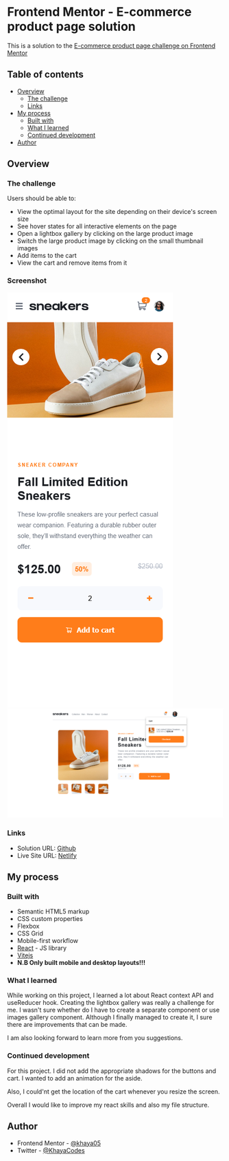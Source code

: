 # Frontend Mentor - E-commerce product page solution

This is a solution to the [E-commerce product page challenge on Frontend Mentor](https://www.frontendmentor.io/challenges/ecommerce-product-page-UPsZ9MJp6)

## Table of contents

- [Overview](#overview)
  - [The challenge](#the-challenge)
  - [Links](#links)
- [My process](#my-process)
  - [Built with](#built-with)
  - [What I learned](#what-i-learned)
  - [Continued development](#continued-development)
  <!-- - [Useful resources](#useful-resources) -->
- [Author](#author)
<!-- - [Acknowledgments](#acknowledgments) -->


## Overview

### The challenge


Users should be able to:

- View the optimal layout for the site depending on their device's screen size
- See hover states for all interactive elements on the page
- Open a lightbox gallery by clicking on the large product image
- Switch the large product image by clicking on the small thumbnail images
- Add items to the cart
- View the cart and remove items from it

### Screenshot

![](./screenshots/Screenshot%202022-10-27%20at%2012-15-22%20Product%20Page.png)
![](./screenshots/Screenshot%202022-10-27%20at%2012-09-56%20Product%20Page.png)


### Links

- Solution URL: [Github](https://github.com/khaya05/ecom-product-page)
- Live Site URL: [Netlify](https://khaya05-ecom-product-page.netlify.app/)

## My process

### Built with

- Semantic HTML5 markup
- CSS custom properties
- Flexbox
- CSS Grid
- Mobile-first workflow
- [React](https://reactjs.org/) - JS library
- [Vitejs](https://vitejs.dev/) 
- **N.B Only built mobile and desktop layouts!!!**

### What I learned

While working on this project, I learned a lot about React context API and useReducer hook. Creating the lightbox gallery was really a challenge for me. I wasn't sure whether do I have to create a separate component or use images gallery component.  Although I finally managed to create it, I sure there are improvements that can be made.

I am also looking forward to learn more from you suggestions.



### Continued development

For this project. I did not add the appropriate shadows for the buttons and cart. I wanted to add an animation for the aside.

Also, I could'nt  get the location of the cart whenever you resize the screen.

Overall I would like to improve my react skills and also my file structure.

## Author

- Frontend Mentor - [@khaya05](https://www.frontendmentor.io/profile/khaya05)
- Twitter - [@KhayaCodes](https://twitter.com/KhayaCodes)


<!-- ## Acknowledgments

This is where you can give a hat tip to anyone who helped you out on this project. Perhaps you worked in a team or got some inspiration from someone else's solution. This is the perfect place to give them some credit.

**Note: Delete this note and edit this section's content as necessary. If you completed this challenge by yourself, feel free to delete this section entirely.** -->
